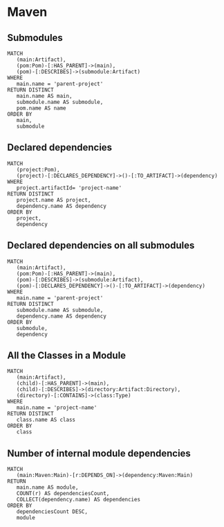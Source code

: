 # Maven

## Submodules

```text
MATCH
   (main:Artifact),
   (pom:Pom)-[:HAS_PARENT]->(main),
   (pom)-[:DESCRIBES]->(submodule:Artifact)
WHERE
   main.name = 'parent-project'
RETURN DISTINCT
   main.name AS main,
   submodule.name AS submodule,
   pom.name AS name
ORDER BY
   main,
   submodule
```

## Declared dependencies

```text
MATCH
   (project:Pom),
   (project)-[:DECLARES_DEPENDENCY]->()-[:TO_ARTIFACT]->(dependency)
WHERE
   project.artifactId= 'project-name'
RETURN DISTINCT
   project.name AS project,
   dependency.name AS dependency
ORDER BY
   project,
   dependency
```

## Declared dependencies on all submodules

```text
MATCH
   (main:Artifact),
   (pom:Pom)-[:HAS_PARENT]->(main),
   (pom)-[:DESCRIBES]->(submodule:Artifact),
   (pom)-[:DECLARES_DEPENDENCY]->()-[:TO_ARTIFACT]->(dependency)
WHERE
   main.name = 'parent-project'
RETURN DISTINCT
   submodule.name AS submodule,
   dependency.name AS dependency
ORDER BY
   submodule,
   dependency
```

## All  the Classes in a Module

```text
MATCH
   (main:Artifact),
   (child)-[:HAS_PARENT]->(main),
   (child)-[:DESCRIBES]->(directory:Artifact:Directory),
   (directory)-[:CONTAINS]->(class:Type)
WHERE
   main.name = 'project-name'
RETURN DISTINCT
   class.name AS class
ORDER BY
   class
```

## Number of internal module dependencies

```text
MATCH
   (main:Maven:Main)-[r:DEPENDS_ON]->(dependency:Maven:Main)
RETURN
   main.name AS module,
   COUNT(r) AS dependenciesCount,
   COLLECT(dependency.name) AS dependencies
ORDER BY
   dependenciesCount DESC,
   module
```

